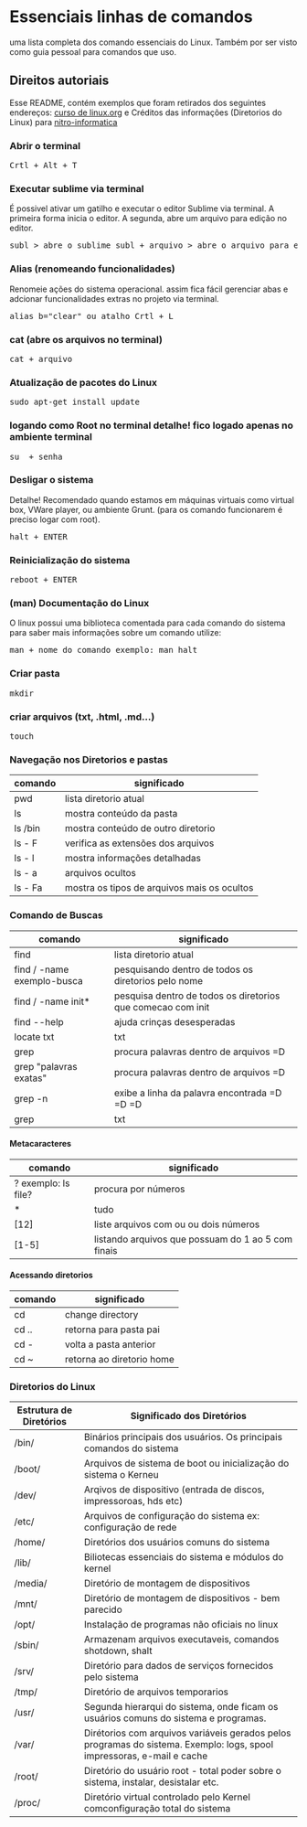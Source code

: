 # Essenciais linhas de comandos

uma lista completa dos comando essenciais do Linux. Também por ser visto como guia pessoal para comandos que uso.

## Direitos autoriais

Esse README, contém exemplos que foram retirados dos seguintes endereços: [curso de linux.org](http://www.cursodelinux.org/modulo-1/modulo-1-fundamentos-do-sistema) e Créditos das informações (Diretorios do Linux) para [nitro-informatica](http://nitro-infomatica.blogspot.com.br/)

### Abrir o terminal

<pre>
Crtl + Alt + T	
</pre> 

### Executar sublime via terminal

É possivel ativar um gatilho e executar o editor Sublime via terminal. A primeira forma inicia o editor. A segunda, abre um arquivo para edição no editor.

<pre>
subl > abre o sublime subl + arquivo > abre o arquivo para edição
</pre>

### Alias (renomeando funcionalidades)

Renomeie ações do sistema operacional. assim fica fácil gerenciar abas e adcionar funcionalidades extras no projeto via terminal.

<pre>
alias b="clear" ou atalho Crtl + L	
</pre>

### cat (abre os arquivos no terminal)

<pre>
cat	+ arquivo
</pre>

### Atualização de pacotes do Linux

<pre>
sudo apt-get install update	
</pre>

### logando como Root no terminal detalhe! fico logado apenas no ambiente terminal

<pre>
su	+ senha
</pre>

### Desligar o sistema

Detalhe! Recomendado quando estamos em máquinas virtuais como virtual box, VWare player, ou ambiente Grunt. (para os comando funcionarem é preciso logar com root).

<pre>
halt + ENTER 	
</pre>

### Reinicialização do sistema

<pre>
reboot + ENTER	
</pre>

### (man) Documentação do Linux

O linux possui uma biblioteca comentada para cada comando do sistema para saber mais informações sobre um comando utilize:

<pre>
man + nome do comando exemplo: man halt	
</pre>

### Criar pasta

<pre>
mkdir	
</pre>

### criar arquivos (txt, .html, .md...)

<pre>
touch	
</pre>


### Navegação nos Diretorios e pastas

| comando  | significado |
| ------------- | ------------- |
| pwd	  |  lista diretorio atual |  
| ls  | mostra conteúdo da pasta  |
| ls /bin  | mostra conteúdo de outro diretorio |
| ls - F | verifica as extensões dos arquivos  |
| ls - l | mostra informações detalhadas  |
| ls - a | arquivos ocultos  |
| ls - Fa | mostra os tipos de arquivos mais os ocultos  |

### Comando de Buscas

| comando  | significado |
| ------------- | ------------- |
| find	  |  lista diretorio atual |  
| find / -name exemplo-busca  | pesquisando dentro de todos os diretorios pelo nome  |
| find / -name init*  | pesquisa dentro de todos os diretorios que comecao com init |
| find  --help  | ajuda crinças desesperadas |
| locate txt | txt | realiza uma busca |
| grep   | procura palavras dentro de arquivos =D |
| grep "palavras exatas"  | procura palavras dentro de arquivos =D |
| grep -n  | exibe a linha da palavra encontrada =D =D =D |
| grep | txt | tudo que seja txt |

#### Metacaracteres

| comando  | significado |
| ------------- | ------------- |
| ?	exemplo: ls file?  |  procura por números |  
| *  | tudo  |
| [12] | liste arquivos com ou ou dois números |
| [1-5]| listando arquivos que possuam do 1 ao 5 com finais |

#### Acessando diretorios

| comando  | significado |
| ------------- | ------------- |
| cd	  |  change directory |  
| cd .. | retorna para pasta pai  |
| cd -  | volta a pasta anterior |
| cd ~ | retorna ao diretorio home  |


### Diretorios do Linux


| Estrutura de Diretórios  | Significado dos Diretórios|
| ------------- | ------------- |
| /bin/  |  Binários principais dos usuários. Os principais comandos do sistema  |
| /boot/  |  Arquivos de sistema de boot ou inicialização do sistema o Kerneu  |
| /dev/  |   Arqivos de dispositivo (entrada de discos, impressoroas, hds etc)   |
| /etc/ |   Arquivos de configuração do sistema ex: configuração de rede  |
| /home/ |   Diretórios dos usuários comuns do sistema |
| /lib/ |   Biliotecas essenciais do sistema e módulos do kernel |
| /media/ |   Diretório de montagem de dispositivos |
| /mnt/ |   Diretório de montagem de dispositivos - bem parecido |
| /opt/ |   Instalação de programas não oficiais no linux |
| /sbin/ |   Armazenam arquivos executaveis, comandos shotdown, shalt  |
| /srv/ |   Diretório para dados de serviços fornecidos pelo sistema  |
| /tmp/ |   Diretório de arquivos temporarios  |
| /usr/ |   Segunda hierarqui do sistema, onde ficam os usuários comuns do sistema e programas.  |
| /var/ |   Dirétorios com arquivos variáveis gerados pelos programas do sistema. Exemplo: logs, spool impressoras, e-mail e cache   |
| /root/ |   Diretório do usuário root - total poder sobre o sistema, instalar, desistalar etc.  |
| /proc/ |   Diretório virtual controlado pelo Kernel comconfiguração total do sistema |




